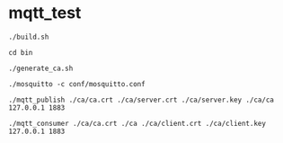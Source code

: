 # mqtt_test


    ./build.sh

    cd bin
    
    ./generate_ca.sh
    
    ./mosquitto -c conf/mosquitto.conf

    ./mqtt_publish ./ca/ca.crt ./ca/server.crt ./ca/server.key ./ca/ca 127.0.0.1 1883
    
    ./mqtt_consumer ./ca/ca.crt ./ca ./ca/client.crt ./ca/client.key 127.0.0.1 1883
